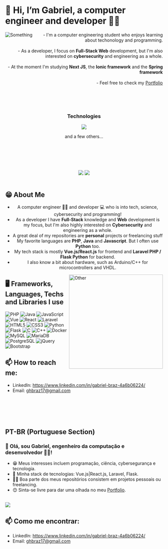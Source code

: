 # 👋 Hi, I’m Gabriel, a computer engineer and developer 👨‍💻
<img align='left'  src='https://media.tenor.com/p0kz7NOqxTkAAAAC/kaito-typing.gif' alt='Something' />
<!-- <img align='left' width='480' height='320' src="https://media.tenor.com/BKUNP1p1D_wAAAAd/mr-robot-hello.gif" alt='Something' /> -->
<div align='right'>
        - I'm a computer engineering student who enjoys learning about techonology and programming.<br><br>
        - As a developer, I focus on <strong>Full-Stack Web</strong> development, but I'm also interested on <strong> cybersecurity </strong> and engineering as a whole.<br><br>
        - At the moment I'm studying <strong>Next JS</strong>, the <strong>Ionic framework</strong> and the <strong>Spring framework</strong><br><br>
        - Feel free to check my <a href='https://gabrielhenb.github.io/'>Portfolio</a>
</div>

<br> <br> <br>
<h3 align="center"> Technologies </h3>
<p align="center">
  <a href="https://skillicons.dev">
    <img src="https://skillicons.dev/icons?i=vue,react,js,laravel,php,flask,python,java,docker,html,css,tailwind,bootstrap&theme=dark" />
  </a>
</p>
<p align="center"> and a few others... </p>
<!-- Esses espacos alinham os negocios enbaixo -->
<br> <br> <br> <br> <br>
<!-- Fim dos espacos de alinhamento -->
<!-- <a href='https://br.linkedin.com/in/gabriel-braz-4a6b06224?trk=people-guest_people_search-card' >Linkedin</a> -->
<div align='center'>
  <!--<div class="test">-->
<picture>
  <source
    srcset="https://github-readme-stats.vercel.app/api?username=GabrielHenB&show_icons=true&hide=rank&theme=midnight-purple&include_all_commits=true&rank_icon=github"
    media="(prefers-color-scheme: dark)"
  />
  <source
    srcset="https://github-readme-stats.vercel.app/api?username=GabrielHenB&show_icons=true&hide=rank&theme=gruvbox_light&include_all_commits=true&rank_icon=github"
    media="(prefers-color-scheme: light), (prefers-color-scheme: no-preference)"
  />
  <img src="https://github-readme-stats.vercel.app/api?username=GabrielHenB&show_icons=true&include_all_commits=true&rank_icon=github" />
</picture><!--</div>
<div class="test">--><picture>
  <source
    srcset="https://github-readme-stats.vercel.app/api/top-langs/?username=GabrielHenB&layout=donut&theme=midnight-purple&langs_count=8"
    media="(prefers-color-scheme: dark)"
  />
  <source
    srcset="https://github-readme-stats.vercel.app/api/top-langs/?username=GabrielHenB&layout=donut&theme=gruvbox_light&langs_count=8"
    media="(prefers-color-scheme: light), (prefers-color-scheme: no-preference)"
  />
  <img src="https://github-readme-stats.vercel.app/api/top-langs/?username=GabrielHenB&layout=donut&theme=gruvbox_light&langs_count=8" />
</picture><!--</div>-->
</div>

<br>

## 😁 About Me
<div align='center'>
    <ul>
      <li> A computer engineer 👨‍💻 and developer 💻 who is into tech, science, cybersecurity and programming!</li>
      <li> As a developer I have <strong>Full-Stack</strong> knowledge and <strong>Web</strong> development is my focus, but I'm also highly interested on <strong>Cybersecurity</strong> and engineering as a whole.</li>
      <li> A great deal of my repositories are <strong>personal</strong> projects or freelancing stuff </li>
      <li> My favorite languages are <strong>PHP</strong>, <strong>Java</strong> and <strong>Javascript</strong>. But I often use <strong>Python</strong> too. </li>
      <li>My tech stack is mostly <strong>Vue.js/React.js</strong> for frontend and <strong>Laravel PHP / Flask Python</strong> for backend.</li>
      <li> I also know a bit about hardware, such as Arduino/C++ for microcontrollers and VHDL. </li>
    </ul>
</div>
<!-- <img align='right'  src='https://media.tenor.com/p0kz7NOqxTkAAAAC/kaito-typing.gif' alt='Something' /> -->

<img align="right" height='300' src="https://media.tenor.com/BKUNP1p1D_wAAAAd/mr-robot-hello.gif" alt="Other" />


## 🖥 Frameworks,  Languages, Techs and Libraries I use

![PHP](https://img.shields.io/badge/php-%23777BB4.svg?style=for-the-badge&logo=php&logoColor=white)
![Java](https://img.shields.io/badge/java-%23ED8B00.svg?style=for-the-badge&logo=openjdk&logoColor=white)
![JavaScript](https://img.shields.io/badge/javascript-%23323330.svg?style=for-the-badge&logo=javascript&logoColor=%23F7DF1E)
![Vue](https://img.shields.io/badge/vuejs-%2335495e.svg?style=for-the-badge&logo=vuedotjs&logoColor=%234FC08D)
![React](https://img.shields.io/badge/React-20232A?style=for-the-badge&logo=react&logoColor=61DAFB)
![Laravel](https://img.shields.io/badge/laravel-%23FF2D20.svg?style=for-the-badge&logo=laravel&logoColor=white)
![HTML5](https://img.shields.io/badge/html5-%23E34F26.svg?style=for-the-badge&logo=html5&logoColor=white)
![CSS3](https://img.shields.io/badge/css3-%231572B6.svg?style=for-the-badge&logo=css3&logoColor=white)
![Python](https://img.shields.io/badge/Python-FFD43B?style=for-the-badge&logo=python&logoColor=blue)
![Flask](https://img.shields.io/badge/Flask-000000?style=for-the-badge&logo=flask&logoColor=white)
![C](https://img.shields.io/badge/c-%2300599C.svg?style=for-the-badge&logo=c&logoColor=white)
![C++](https://img.shields.io/badge/c++-%2300599C.svg?style=for-the-badge&logo=c%2B%2B&logoColor=white)
![Docker](https://img.shields.io/badge/Docker-2CA5E0?style=for-the-badge&logo=docker&logoColor=white)
![MySQL](https://img.shields.io/badge/mysql-%2300f.svg?style=for-the-badge&logo=mysql&logoColor=white)
![MariaDB](https://img.shields.io/badge/MariaDB-003545?style=for-the-badge&logo=mariadb&logoColor=white)
![PostgreSQL](https://img.shields.io/badge/PostgreSQL-316192?style=for-the-badge&logo=postgresql&logoColor=white)
![jQuery](https://img.shields.io/badge/jquery-%230769AD.svg?style=for-the-badge&logo=jquery&logoColor=white)
![Bootstrap](https://img.shields.io/badge/bootstrap-%238511FA.svg?style=for-the-badge&logo=bootstrap&logoColor=white)


## 📫 How to reach me:
- LinkedIn: https://www.linkedin.com/in/gabriel-braz-4a6b06224/ 
- Email: ghbraz17@gmail.com

<br> <br> <br> <br>

## PT-BR (Portuguese Section)
### 👋 Olá, sou Gabriel, engenheiro da computação e desenvolvedor 👨‍💻!

- 😁 Meus interesses incluem programação, ciência, cybersegurança e tecnologia.
- 🦾 Minha stack de tecnologias: Vue.js|React.js, Laravel, Flask.
- 👨‍💻 Boa parte dos meus repositórios consistem em projetos pessoais ou freelancing.
- 😊 Sinta-se livre para dar uma olhada no meu <a href='https://gabrielhenb.github.io/'>Portfolio</a>.

<br>

<a href='https://br.linkedin.com/in/gabriel-braz-4a6b06224?trk=people-guest_people_search-card' align='center'>
  <img src='https://img.shields.io/badge/LinkedIn-0077B5?style=for-the-badge&logo=linkedin&logoColor=white' />
</a>

## 📫 Como me encontrar:
- LinkedIn: https://www.linkedin.com/in/gabriel-braz-4a6b06224/ 
- Email: ghbraz17@gmail.com

<!---
GabrielHenB/GabrielHenB is a ✨ special ✨ repository because its `README.md` (this file) appears on your GitHub profile.
You can click the Preview link to take a look at your changes.
--->

